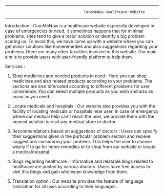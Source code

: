 
********************************************************************************************************************
                                        CureMeNow Healthcare Website
********************************************************************************************************************

Introduction :
CureMeNow is a healthcare website especially developed in case of emergencies or need. It sometimes happens that for minimal problems, sites tend to give a major solution or identify a big problem scaring us. To avoid this, we have come up with a website where you can get minor solutions like homeremedies and also suggestions regarding your problems.There are many other facalities involved in this website. Our main aim is to provide users with user-friendly platform to help them. 

Services :

1. Shop medicines and needed products in need :
Here you can shop medicines and also related products according to your problems. The sections are also bifercated according to different problems for user convinence. You can select multiple products as you wish and also as many as you need.

2. Locate medicals and hospitals :
Our website also provides you with the facility of locating medicals or hospitals near user. In case of emergency where our medical help can't reach the user, we provide them with the nearest solution to visit any medical store or doctor. 

3. Recommendations based on suggestions of doctors :
Users can specify their suggestions given in the purticular problem section and recieve suggestions considering your problem. This helps the user to choose wisely if to go for home remedies or to shop from our website or locate a medical/hospital.

4. Blogs regarding healthcare :
Informative and relatable blogs related to healthcare are posted by various doctors. Users have free access to visit this blogs and gain wholesum knowledge from them.
 
5. Translation option :
Our website provides the feature of language translation for all uses according to their languages.
